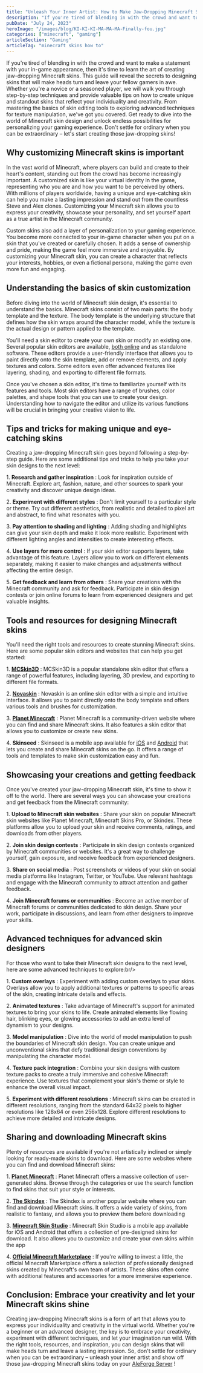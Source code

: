 ```yaml
---
title: "Unleash Your Inner Artist: How to Make Jaw-Dropping Minecraft Skins That Stand Out"
description: "If you're tired of blending in with the crowd and want to make a statement with your in-game appearance, then it's time to learn the art of creating jaw-dropping Minecraft skins."
pubDate: "July 24, 2023"
heroImage: "/images/blog/KI-KI-KI-MA-MA-MA-Finally-fou.jpg"
categories: ["minecraft", "gaming"]
articleSection: "Gaming"
articleTag: "minecraft skins how to"
---
```


If you're tired of blending in with the crowd and want to make a statement with your in-game appearance, then it's time to learn the art of creating jaw-dropping Minecraft skins. This guide will reveal the secrets to designing skins that will make heads turn and leave your fellow gamers in awe. Whether you're a novice or a seasoned player, we will walk you through step-by-step techniques and provide valuable tips on how to create unique and standout skins that reflect your individuality and creativity. From mastering the basics of skin editing tools to exploring advanced techniques for texture manipulation, we've got you covered. Get ready to dive into the world of Minecraft skin design and unlock endless possibilities for personalizing your gaming experience. Don't settle for ordinary when you can be extraordinary – let's start creating those jaw-dropping skins!

## Why customizing Minecraft skins is important

In the vast world of Minecraft, where players can build and create to their heart's content, standing out from the crowd has become increasingly important. A customized skin is like your virtual identity in the game, representing who you are and how you want to be perceived by others. With millions of players worldwide, having a unique and eye-catching skin can help you make a lasting impression and stand out from the countless Steve and Alex clones. Customizing your Minecraft skin allows you to express your creativity, showcase your personality, and set yourself apart as a true artist in the Minecraft community.

Custom skins also add a layer of personalization to your gaming experience. You become more connected to your in-game character when you put on a skin that you've created or carefully chosen. It adds a sense of ownership and pride, making the game feel more immersive and enjoyable. By customizing your Minecraft skin, you can create a character that reflects your interests, hobbies, or even a fictional persona, making the game even more fun and engaging.

## Understanding the basics of skin customization

Before diving into the world of Minecraft skin design, it's essential to understand the basics. Minecraft skins consist of two main parts: the body template and the texture. The body template is the underlying structure that defines how the skin wraps around the character model, while the texture is the actual design or pattern applied to the template.

You'll need a skin editor to create your own skin or modify an existing one. Several popular skin editors are available, [both online](https://www.minecraftskins.net/skineditor) and as standalone software. These editors provide a user-friendly interface that allows you to paint directly onto the skin template, add or remove elements, and apply textures and colors. Some editors even offer advanced features like layering, shading, and exporting to different file formats.

Once you've chosen a skin editor, it's time to familiarize yourself with its features and tools. Most skin editors have a range of brushes, color palettes, and shape tools that you can use to create your design. Understanding how to navigate the editor and utilize its various functions will be crucial in bringing your creative vision to life.

## Tips and tricks for making unique and eye-catching skins

Creating a jaw-dropping Minecraft skin goes beyond following a step-by-step guide. Here are some additional tips and tricks to help you take your skin designs to the next level:

1\. **Research and gather inspiration** : Look for inspiration outside of Minecraft. Explore art, fashion, nature, and other sources to spark your creativity and discover unique design ideas.

2\. **Experiment with different styles** : Don't limit yourself to a particular style or theme. Try out different aesthetics, from realistic and detailed to pixel art and abstract, to find what resonates with you.

3\. **Pay attention to shading and lighting** : Adding shading and highlights can give your skin depth and make it look more realistic. Experiment with different lighting angles and intensities to create interesting effects.

4\. **Use layers for more control** : If your skin editor supports layers, take advantage of this feature. Layers allow you to work on different elements separately, making it easier to make changes and adjustments without affecting the entire design.

5\. **Get feedback and learn from others** : Share your creations with the Minecraft community and ask for feedback. Participate in skin design contests or join online forums to learn from experienced designers and get valuable insights.

## Tools and resources for designing Minecraft skins

You'll need the right tools and resources to create stunning Minecraft skins. Here are some popular skin editors and websites that can help you get started:

1\. [**MCSkin3D**](https://www.planetminecraft.com/mod/mcskin3d/) : MCSkin3D is a popular standalone skin editor that offers a range of powerful features, including layering, 3D preview, and exporting to different file formats.

2\. [**Novaskin**](https://minecraft.novaskin.me) : Novaskin is an online skin editor with a simple and intuitive interface. It allows you to paint directly onto the body template and offers various tools and brushes for customization.

3\. [**Planet Minecraft**](https://) : Planet Minecraft is a community-driven website where you can find and share Minecraft skins. It also features a skin editor that allows you to customize or create new skins.

4\. **Skinseed** : Skinseed is a mobile app available for [iOS](https://apps.apple.com/us/app/skinseed-for-minecraft-skins/id675628523) and [Android](https://play.google.com/store/apps/details?id=com.africasunrise.skinseed&hl=en_US&gl=US&pli=1) that lets you create and share Minecraft skins on the go. It offers a range of tools and templates to make skin customization easy and fun.

## Showcasing your creations and getting feedback

Once you've created your jaw-dropping Minecraft skin, it's time to show it off to the world. There are several ways you can showcase your creations and get feedback from the Minecraft community:

1\. **Upload to Minecraft skin websites** : Share your skin on popular Minecraft skin websites like Planet Minecraft, Minecraft Skins Pro, or Skindex. These platforms allow you to upload your skin and receive comments, ratings, and downloads from other players.

2\. **Join skin design contests** : Participate in skin design contests organized by Minecraft communities or websites. It's a great way to challenge yourself, gain exposure, and receive feedback from experienced designers.

3\. **Share on social media** : Post screenshots or videos of your skin on social media platforms like Instagram, Twitter, or YouTube. Use relevant hashtags and engage with the Minecraft community to attract attention and gather feedback.

4\. **Join Minecraft forums or communities** : Become an active member of Minecraft forums or communities dedicated to skin design. Share your work, participate in discussions, and learn from other designers to improve your skills.

## Advanced techniques for advanced skin designers

For those who want to take their Minecraft skin designs to the next level, here are some advanced techniques to explore:br/>

1\. **Custom overlays** : Experiment with adding custom overlays to your skins. Overlays allow you to apply additional textures or patterns to specific areas of the skin, creating intricate details and effects.

2\. **Animated textures** : Take advantage of Minecraft's support for animated textures to bring your skins to life. Create animated elements like flowing hair, blinking eyes, or glowing accessories to add an extra level of dynamism to your designs.

3\. **Model manipulation** : Dive into the world of model manipulation to push the boundaries of Minecraft skin design. You can create unique and unconventional skins that defy traditional design conventions by manipulating the character model.

4\. **Texture pack integration** : Combine your skin designs with custom texture packs to create a truly immersive and cohesive Minecraft experience. Use textures that complement your skin's theme or style to enhance the overall visual impact.

5\. **Experiment with different resolutions** : Minecraft skins can be created in different resolutions, ranging from the standard 64x32 pixels to higher resolutions like 128x64 or even 256x128. Explore different resolutions to achieve more detailed and intricate designs.

## Sharing and downloading Minecraft skins

Plenty of resources are available if you're not artistically inclined or simply looking for ready-made skins to download. Here are some websites where you can find and download Minecraft skins:

1\. [**Planet Minecraft**](https://www.planetminecraft.com/skins/) : Planet Minecraft offers a massive collection of user-generated skins. Browse through the categories or use the search function to find skins that suit your style or interests.

2\. [**The Skindex**](https://) : The Skindex is another popular website where you can find and download Minecraft skins. It offers a wide variety of skins, from realistic to fantasy, and allows you to preview them before downloading

3\. [**Minecraft Skin Studio**](https://www.minecraftskinstudio.com) : Minecraft Skin Studio is a mobile app available for iOS and Android that offers a collection of pre-designed skins for download. It also allows you to customize and create your own skins within the app

4\. [**Official Minecraft Marketplace**](https://www.minecraft.net/en-us/catalog?type=Skin%20Packs) : If you're willing to invest a little, the official Minecraft Marketplace offers a selection of professionally designed skins created by Minecraft's own team of artists. These skins often come with additional features and accessories for a more immersive experience.

## Conclusion: Embrace your creativity and let your Minecraft skins shine

Creating jaw-dropping Minecraft skins is a form of art that allows you to express your individuality and creativity in the virtual world. Whether you're a beginner or an advanced designer, the key is to embrace your creativity, experiment with different techniques, and let your imagination run wild. With the right tools, resources, and inspiration, you can design skins that will make heads turn and leave a lasting impression. So, don't settle for ordinary when you can be extraordinary – unleash your inner artist and show off those jaw-dropping Minecraft skins today on your [AleForge Server](https://aleforge.net/games/minecraft) !
